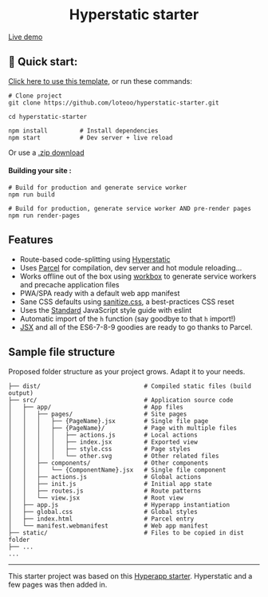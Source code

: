 <h1 align="center">
  Hyperstatic starter
</h1>

[Live demo](https://hyperstatic-starter.netlify.com/)


## 🚀 Quick start: 
[Click here to use this template](https://github.com/loteoo/hyperstatic-starter/generate), or run these commands:  
```
# Clone project
git clone https://github.com/loteoo/hyperstatic-starter.git

cd hyperstatic-starter

npm install         # Install dependencies
npm start           # Dev server + live reload
```

Or use a [.zip download](https://github.com/loteoo/hyperstatic-starter/archive/master.zip)  


#### Building your site : 
```
# Build for production and generate service worker
npm run build

# Build for production, generate service worker AND pre-render pages
npm run render-pages
```

## Features
- Route-based code-splitting using [Hyperstatic](https://hyperstatic.dev/)  
- Uses [Parcel](https://parceljs.org/) for compilation, dev server and hot module reloading...  
- Works offline out of the box using [workbox](https://developers.google.com/web/tools/workbox/) to generate service workers and precache application files  
- PWA/SPA ready with a default web app manifest  
- Sane CSS defaults using [sanitize.css](https://csstools.github.io/sanitize.css/), a best-practices CSS reset  
- Uses the [Standard](https://standardjs.com/) JavaScript style guide with eslint  
-  Automatic import of the `h` function (say goodbye to that `h` import!)  
- [JSX](https://reactjs.org/docs/introducing-jsx.html) and all of the ES6-7-8-9 goodies are ready to go thanks to Parcel.  


## Sample file structure
Proposed folder structure as your project grows. Adapt it to your needs.  

```
├── dist/                             # Compiled static files (build output)
├── src/                              # Application source code
│   ├── app/                          # App files
│   │   ├── pages/                    # Site pages
│   │   │   ├── {PageName}.jsx        # Single file page
│   │   │   ├── {PageName}/           # Page with multiple files
│   │   │   │   ├── actions.js        # Local actions
│   │   │   │   ├── index.jsx         # Exported view
│   │   │   │   ├── style.css         # Page styles
│   │   │   │   └── other.svg         # Other related files
│   │   ├── components/               # Other components
│   │   │   └── {ComponentName}.jsx   # Single file component
│   │   ├── actions.js                # Global actions
│   │   ├── init.js                   # Initial app state
│   │   ├── routes.js                 # Route patterns
│   │   └── view.jsx                  # Root view
│   ├── app.js                        # Hyperapp instantiation
│   ├── global.css                    # Global styles
│   ├── index.html                    # Parcel entry
│   └── manifest.webmanifest          # Web app manifest
├── static/                           # Files to be copied in dist folder
├── ...
...
```



---  




This starter project was based on this [Hyperapp starter](https://github.com/loteoo/hyperapp-starter). Hyperstatic and a few pages was then added in.


